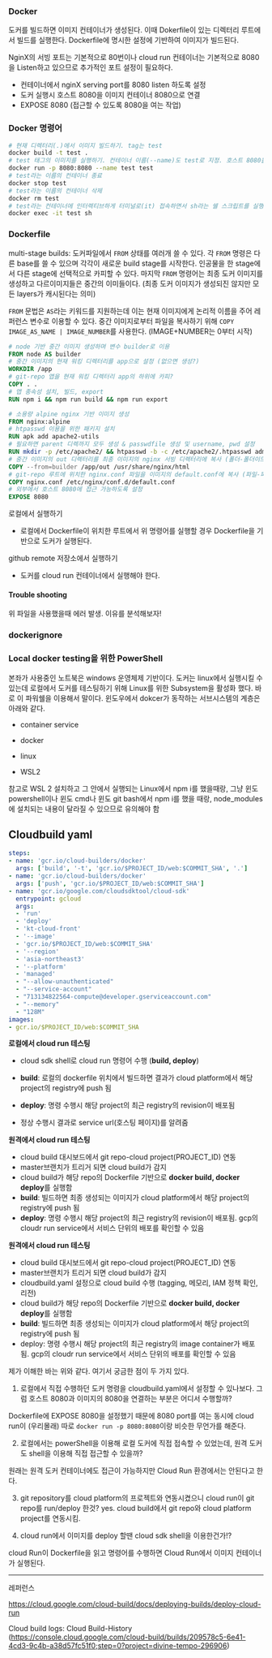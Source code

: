 ### Docker

도커를 빌드하면 이미지 컨테이너가 생성된다. 이때 Dokerfile이 있는 디렉터리 루트에서 빌드를 실행한다. Dockerfile에 명시한 설정에 기반하여 이미지가 빌드된다. 

NginX의 서빙 포트는 기본적으로 80번이나 cloud run 컨테이너는 기본적으로 8080을 Listen하고 있으므로 추가적인 포트 설정이  필요하다.

- 컨테이너에서 nginX serving port를 8080 listen 하도록 설정
- 도커 실행시 호스트 8080을 이미지 컨테이너 8080으로 연결
- EXPOSE 8080 (접근할 수 있도록 8080을 여는 작업)


### Docker 명령어

```bash
# 현재 디렉터리(.)에서 이미지 빌드하기. tag는 test
docker build -t test .
# test 태그의 이미지를 실행하기. 컨테이너 이름(--name)도 test로 지정. 호스트 8080을 컨테이너 8080으로 연결
docker run -p 8080:8080 --name test test
# test라는 이름의 컨테이너 종료
docker stop test
# test라는 이름의 컨테이너 삭제
docker rm test
# test라는 컨테이너에 인터렉티브하게 터미널로(it) 접속하면서 sh라는 쉘 스크립트를 실행
docker exec -it test sh
```



### Dockerfile

multi-stage builds: 도커파일에서 `FROM` 상태를 여러개 쓸 수 있다. 각 `FROM` 명령은 다른 base를 쓸 수 있으며 각각이 새로운 build stage를 시작한다. 인공물을 한 stage에서 다른 stage에 선택적으로 카피할 수 있다. 마지막 `FROM` 명령어는 최종 도커 이미지를 생성하고 다르이미지들은 중간의 이미들이다. (최종 도커 이미지가 생성되진 않지만 모든 layers가 캐시된다는 의미)



`FROM` 문법은 `AS`라는 키워드를 지원하는데 이는 현재  이미지에게 논리적 이름을 주어 레퍼런스 변수로 이용할 수 있다. 중간 이미지로부터 파일을 복사하기 위해 `COPY IMAGE_AS_NAME | IMAGE_NUMBER`를 사용한다. (IMAGE+NUMBER는 0부터 시작)



```dockerfile
# node 기반 중간 이미지 생성하며 변수 builder로 이용
FROM node AS builder
# 중간 이미지의 현재 워킹 디렉터리를 app으로 설정 (없으면 생성?)
WORKDIR /app
# git-repo 앱을 현재 워킹 디렉터리 app의 하위에 카피?
COPY . .
# 앱 종속성 설치, 빌드, export 
RUN npm i && npm run build && npm run export

# 소용량 alpine nginx 기반 이미지 생성
FROM nginx:alpine
# htpasswd 이용을 위한 패키지 설치
RUN apk add apache2-utils
# 필요하면 parent 디렉까지 모두 생성 & passwdfile 생성 및 username, pwd 설정 
RUN mkdir -p /etc/apache2/ && htpasswd -b -c /etc/apache2/.htpasswd admin test123
# 중간 이미지의 out 디렉터리를 최종 이미지의 nginx 서빙 디렉터리에 복사 (폴더-폴더이므로 )
COPY --from=builder /app/out /usr/share/nginx/html
# git-repo 루트에 위치한 nginx.conf 파일을 이미지의 default.conf에 복사 (파일-파일이므로 내용복사)
COPY nginx.conf /etc/nginx/conf.d/default.conf
# 외부에서 호스트 8080에 접근 가능하도록 설정
EXPOSE 8080
```



로컬에서 실행하기

- 로컬에서 Dockerfile이 위치한 루트에서 위 명령어를 실행할 경우 Dockerfile을 기반으로 도커가 실행된다.



github remote 저장소에서 실행하기

- 도커를 cloud run 컨테이너에서 실행해야 한다. 



#### Trouble shooting

위 파일을 사용했을때 에러 발생. 이유를 분석해보자!



### dockerignore





### Local docker testing을 위한 PowerShell

본좌가 사용중인 노트북은 windows 운영체제 기반이다. 도커는 linux에서 실행시킬 수 있는데 로컬에서 도커를 테스팅하기 위해 Linux를 위한 Subsystem을 활성화 했다. 바로 이 파워쉘을 이용해서 말이다. 윈도우에서 dokcer가 동작하는 서브시스템의 계층은 아래와 같다.

- container service

- docker

- linux

- WSL2

참고로 WSL 2 설치하고 그 안에서 실행되는 Linux에서 npm i를 했을때랑, 그냥 윈도 powershell이나 윈도 cmd나 윈도 git bash에서 npm i를 했을 때랑, node_modules에 설치되는 내용이 달라질 수 있으므로 유의해야 함

## Cloudbuild yaml

```yaml
steps:
- name: 'gcr.io/cloud-builders/docker'
  args: ['build', '-t', 'gcr.io/$PROJECT_ID/web:$COMMIT_SHA', '.']
- name: 'gcr.io/cloud-builders/docker'
  args: ['push', 'gcr.io/$PROJECT_ID/web:$COMMIT_SHA']
- name: 'gcr.io/google.com/cloudsdktool/cloud-sdk'
  entrypoint: gcloud
  args:
  - 'run'
  - 'deploy'
  - 'kt-cloud-front'
  - '--image'
  - 'gcr.io/$PROJECT_ID/web:$COMMIT_SHA'
  - '--region'
  - 'asia-northeast3'
  - '--platform'
  - 'managed'
  - "--allow-unauthenticated"
  - "--service-account"
  - "713134822564-compute@developer.gserviceaccount.com"
  - "--memory"
  - "128M"
images:
- gcr.io/$PROJECT_ID/web:$COMMIT_SHA

```

**로컬에서 cloud run 테스팅**

- cloud sdk shell로 cloud run 명령어 수행 (**build, deploy**)

- **build**: 로컬의 dockerfile 위치에서 빌드하면 결과가 cloud platform에서 해당 project의 registry에 push 됨

- **deploy**: 명령 수행시 해당 project의 최근 registry의 revision이 배포됨

- 정상 수행시 결과로 service url(호스팅 페이지)를 알려줌


**원격에서 cloud run 테스팅**

-  cloud build 대시보드에서 git repo-cloud project(PROJECT_ID) 연동
-  master브랜치가 트리거 되면 cloud build가 감지
-  cloud build가 해당 repo의 Dockerfile 기반으로 **docker build, docker deploy**를 실행함
-  **build**: 빌드하면 최종 생성되는 이미지가 cloud platform에서 해당 project의 registry에 push 됨
-  **deploy**: 명령 수행시 해당 project의 최근 registry의 revision이 배포됨. gcp의 cloudr run service에서 서비스 단위의 배포를 확인할 수 있음


**원격에서 cloud run 테스팅**

- cloud build 대시보드에서 git repo-cloud project(PROJECT_ID) 연동
- master브랜치가 트리거 되면 cloud build가 감지
- cloudbuild.yaml 설정으로 cloud build 수행 (tagging, 메모리, IAM 정책 확인, 리전)
- cloud build가 해당 repo의 Dockerfile 기반으로 **docker build, docker deploy**를 실행함
- **build**: 빌드하면 최종 생성되는 이미지가 cloud platform에서 해당 project의 registry에 push 됨
- deploy: 명령 수행시 해당 project의 최근 registry의 image container가 배포됨. gcp의 cloudr run service에서 서비스 단위의 배포를 확인할 수 있음

제가 이해한 바는 위와 같다. 여기서 궁금한 점이 두 가지 있다.

1. 로컬에서 직접 수행하던 도커 명령을 cloudbuild.yaml에서 설정할 수 있나보다. 그럼 호스트 8080과 이미지의 8080을 연결하는 부분은 어디서 수행할까?

Dockerfile에 EXPOSE 8080을 설정했기 때문에 8080 port를 여는 동시에 cloud run이 (우리몰래) 따로 `docker run -p 8080:8080`이랑 비슷한 무언가를 해준다.


2. 로컬에서는 powerShell을 이용해 로컬 도커에 직접 접속할 수 있었는데, 원격 도커도 shell을 이용해 직접 접근할 수 있을까?

원래는 원격 도커 컨테이너에도 접근이 가능하지만 Cloud Run 환경에서는 안된다고 한다.


3. git repository를 cloud platform의 프로젝트와 연동시켰으니 cloud run이 git repo를 run/deploy 한것?
yes. cloud build에서 git repo와 cloud platform project를 연동시킴. 

4. cloud run에서 이미지를 deploy 할땐 cloud sdk shell을 이용한건가!?

cloud Run이 Dockerfile을 읽고 명령어를 수행하면 Cloud Run에서 이미지 컨테이너가 실행된다.




---
레퍼런스

https://cloud.google.com/cloud-build/docs/deploying-builds/deploy-cloud-run

Cloud build logs: Cloud Build-History (https://console.cloud.google.com/cloud-build/builds/209578c5-6e41-4cd3-9c4b-a38d57fc51f0;step=0?project=divine-tempo-296906)

